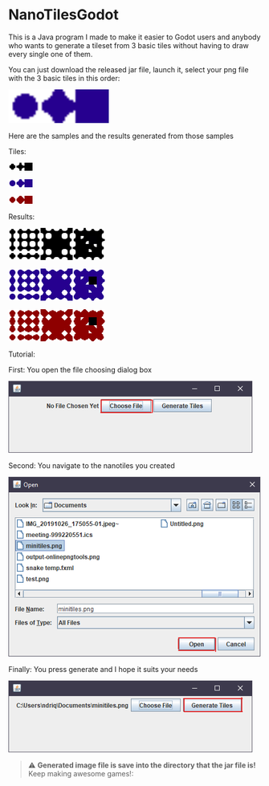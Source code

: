 # NanoTilesGodot

This is a Java program I made to make it easier to Godot users and anybody who wants to generate a tileset from 3 basic tiles without having to draw every single one of them.

You can just download the released jar file, launch it, select your png file with the 3 basic tiles in this order:

<img src="https://github.com/ndriqa/NanoTilesGodot/blob/master/assets/nanoTiles2.png" alt="NanoTiles" width="200"/>

Here are the samples and the results generated from those samples

Tiles:

![NanoTile1](https://github.com/ndriqa/NanoTilesGodot/blob/master/assets/nanoTiles1.png)

![NanoTile2](https://github.com/ndriqa/NanoTilesGodot/blob/master/assets/nanoTiles2.png)

![NanoTile3](https://github.com/ndriqa/NanoTilesGodot/blob/master/assets/nanoTiles3.png)


Results:

![TileSet1](https://github.com/ndriqa/NanoTilesGodot/blob/master/assets/results/tileSet1.png)

![TileSet1](https://github.com/ndriqa/NanoTilesGodot/blob/master/assets/results/tileSet2.png)

![TileSet1](https://github.com/ndriqa/NanoTilesGodot/blob/master/assets/results/tileSet3.png)

Tutorial:

First: You open the file choosing dialog box

![Tutorial1](https://github.com/ndriqa/NanoTilesGodot/blob/master/assets/tutorial/chosePNGfile.png)

Second: You navigate to the nanotiles you created

![Tutorial2](https://github.com/ndriqa/NanoTilesGodot/blob/master/assets/tutorial/choseFile.png)

Finally: You press generate and I hope it suits your needs

![Tutorial3](https://github.com/ndriqa/NanoTilesGodot/blob/master/assets/tutorial/generate.png)

> :warning: **Generated image file is save into the directory that the jar file is!**  Keep making awesome games!:
